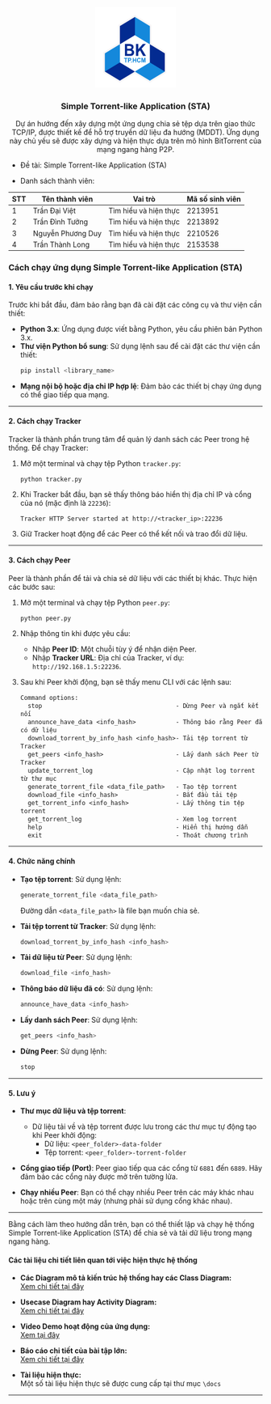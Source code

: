 <a id="readme-top"></a>

<!-- PROJECT LOGO -->
<br />
<div align="center">
  <a href="">
    <img src="hcmut.png" alt="HCMUT Logo" width="160" height="160">
  </a>

  <h3 align="center">Simple Torrent-like Application (STA)</h3>

  <p align="center">
    Dự án hướng đến  xây dựng một ứng dụng chia sẻ tệp dựa trên giao thức TCP/IP, được thiết kế để hỗ trợ truyền dữ liệu đa hướng (MDDT). Ứng dụng này chủ yếu sẽ được xây dựng và hiện thực dựa trên mô hình BitTorrent của mạng ngang hàng P2P. 
    
  </p>
</div>

<!-- ABOUT MEMBER TEAM-->

- Đề tài: Simple Torrent-like Application (STA)

- Danh sách thành viên:

| STT | Tên thành viên    | Vai trò               | Mã số sinh viên |
| --- | ----------------- | --------------------- | --------------- |
| 1   | Trần Đại Việt     | Tìm hiểu và hiện thực | 2213951         |
| 2   | Trần Đình Tưởng   | Tìm hiểu và hiện thực | 2213892         |
| 3   | Nguyễn Phương Duy | Tìm hiểu và hiện thực | 2210526         |
| 4   | Trần Thành Long   | Tìm hiểu và hiện thực | 2153538         |

### Cách chạy ứng dụng Simple Torrent-like Application (STA)

#### **1. Yêu cầu trước khi chạy**

Trước khi bắt đầu, đảm bảo rằng bạn đã cài đặt các công cụ và thư viện cần thiết:

- **Python 3.x**: Ứng dụng được viết bằng Python, yêu cầu phiên bản Python 3.x.
- **Thư viện Python bổ sung**: Sử dụng lệnh sau để cài đặt các thư viện cần thiết:
  ```bash
  pip install <library_name>
  ```
- **Mạng nội bộ hoặc địa chỉ IP hợp lệ**: Đảm bảo các thiết bị chạy ứng dụng có thể giao tiếp qua mạng.

---

#### **2. Cách chạy Tracker**

Tracker là thành phần trung tâm để quản lý danh sách các Peer trong hệ thống. Để chạy Tracker:

1. Mở một terminal và chạy tệp Python `tracker.py`:
   ```bash
   python tracker.py
   ```
2. Khi Tracker bắt đầu, bạn sẽ thấy thông báo hiển thị địa chỉ IP và cổng của nó (mặc định là `22236`):
   ```
   Tracker HTTP Server started at http://<tracker_ip>:22236
   ```
3. Giữ Tracker hoạt động để các Peer có thể kết nối và trao đổi dữ liệu.

---

#### **3. Cách chạy Peer**

Peer là thành phần để tải và chia sẻ dữ liệu với các thiết bị khác. Thực hiện các bước sau:

1. Mở một terminal và chạy tệp Python `peer.py`:
   ```bash
   python peer.py
   ```
2. Nhập thông tin khi được yêu cầu:

   - Nhập **Peer ID**: Một chuỗi tùy ý để nhận diện Peer.
   - Nhập **Tracker URL**: Địa chỉ của Tracker, ví dụ: `http://192.168.1.5:22236`.

3. Sau khi Peer khởi động, bạn sẽ thấy menu CLI với các lệnh sau:
   ```
   Command options:
     stop                                     - Dừng Peer và ngắt kết nối
     announce_have_data <info_hash>           - Thông báo rằng Peer đã có dữ liệu
     download_torrent_by_info_hash <info_hash>- Tải tệp torrent từ Tracker
     get_peers <info_hash>                    - Lấy danh sách Peer từ Tracker
     update_torrent_log                       - Cập nhật log torrent từ thư mục
     generate_torrent_file <data_file_path>   - Tạo tệp torrent
     download_file <info_hash>                - Bắt đầu tải tệp
     get_torrent_info <info_hash>             - Lấy thông tin tệp torrent
     get_torrent_log                          - Xem log torrent
     help                                     - Hiển thị hướng dẫn
     exit                                     - Thoát chương trình
   ```

---

#### **4. Chức năng chính**

- **Tạo tệp torrent**:
  Sử dụng lệnh:

  ```bash
  generate_torrent_file <data_file_path>
  ```

  Đường dẫn `<data_file_path>` là file bạn muốn chia sẻ.

- **Tải tệp torrent từ Tracker**:
  Sử dụng lệnh:

  ```bash
  download_torrent_by_info_hash <info_hash>
  ```

- **Tải dữ liệu từ Peer**:
  Sử dụng lệnh:

  ```bash
  download_file <info_hash>
  ```

- **Thông báo dữ liệu đã có**:
  Sử dụng lệnh:

  ```bash
  announce_have_data <info_hash>
  ```

- **Lấy danh sách Peer**:
  Sử dụng lệnh:

  ```bash
  get_peers <info_hash>
  ```

- **Dừng Peer**:
  Sử dụng lệnh:
  ```bash
  stop
  ```

---

#### **5. Lưu ý**

- **Thư mục dữ liệu và tệp torrent**:

  - Dữ liệu tải về và tệp torrent được lưu trong các thư mục tự động tạo khi Peer khởi động:
    - Dữ liệu: `<peer_folder>-data-folder`
    - Tệp torrent: `<peer_folder>-torrent-folder`

- **Cổng giao tiếp (Port)**:
  Peer giao tiếp qua các cổng từ `6881` đến `6889`. Hãy đảm bảo các cổng này được mở trên tường lửa.

- **Chạy nhiều Peer**:
  Bạn có thể chạy nhiều Peer trên các máy khác nhau hoặc trên cùng một máy (nhưng phải sử dụng cổng khác nhau).

---

Bằng cách làm theo hướng dẫn trên, bạn có thể thiết lập và chạy hệ thống Simple Torrent-like Application (STA) để chia sẻ và tải dữ liệu trong mạng ngang hàng.

#### **Các tài liệu chi tiết liên quan tới việc hiện thực hệ thống**

- **Các Diagram mô tả kiến trúc hệ thống hay các Class Diagram:**  
  [Xem chi tiết tại đây](https://drive.google.com/file/d/1eCU3qB3yYAlcBpjPPsRoev0MNw6BzA1l/view?usp=sharing)

- **Usecase Diagram hay Activity Diagram:**  
  [Xem chi tiết tại đây](https://lucid.app/lucidchart/96a93da6-c995-4f48-a6e4-827dfd6b920a/edit?viewport_loc=-1898%2C-1364%2C6381%2C3401%2C0_0&invitationId=inv_7a6a9ebf-271d-4099-b03c-be08d298b08d)

- **Video Demo hoạt động của ứng dụng:**  
  [Xem tại đây](https://youtu.be/GrsQM_SwOYQ)

- **Báo cáo chi tiết của bài tập lớn:**  
  [Xem chi tiết tại đây](https://lucid.app/lucidchart/96a93da6-c995-4f48-a6e4-827dfd6b920a/edit?viewport_loc=-1898%2C-1364%2C6381%2C3401%2C0_0&invitationId=inv_7a6a9ebf-271d-4099-b03c-be08d298b08d)

- **Tài liệu hiện thực:**  
  Một số tài liệu hiện thực sẽ được cung cấp tại thư mục `\docs`

---
